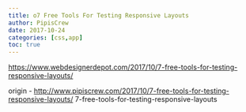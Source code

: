 ```yaml
---
title: o7 Free Tools For Testing Responsive Layouts
author: PipisCrew
date: 2017-10-24
categories: [css,app]
toc: true
---
```


https://www.webdesignerdepot.com/2017/10/7-free-tools-for-testing-responsive-layouts/

origin - http://www.pipiscrew.com/2017/10/7-free-tools-for-testing-responsive-layouts/ 7-free-tools-for-testing-responsive-layouts